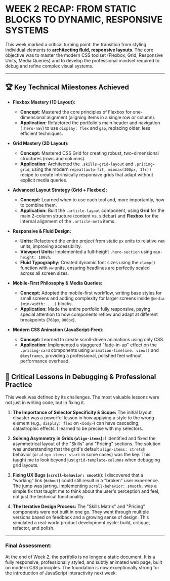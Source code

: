 # WEEK 2 RECAP: FROM STATIC BLOCKS TO DYNAMIC, RESPONSIVE SYSTEMS

This week marked a critical turning point: the transition from styling individual elements to **architecting fluid, responsive layouts**. The core objective was to master the modern CSS toolset (Flexbox, Grid, Responsive Units, Media Queries) and to develop the professional mindset required to debug and refine complex visual systems.

---

## 🏆 Key Technical Milestones Achieved

-   **Flexbox Mastery (1D Layout):**
    -   **Concept:** Mastered the core principles of Flexbox for one-dimensional alignment (aligning items in a single row or column).
    -   **Application:** Refactored the portfolio's main header and navigation (`.hero-nav`) to use `display: flex` and `gap`, replacing older, less efficient techniques.

-   **Grid Mastery (2D Layout):**
    -   **Concept:** Mastered CSS Grid for creating robust, two-dimensional structures (rows and columns).
    -   **Application:** Architected the `.skills-grid-layout` and `.pricing-grid`, using the modern `repeat(auto-fit, minmax(300px, 1fr))` recipe to create intrinsically responsive grids that adapt without explicit media queries.

-   **Advanced Layout Strategy (Grid + Flexbox):**
    -   **Concept:** Learned when to use each tool and, more importantly, how to combine them.
    -   **Application:** Built the `.article-layout` component, using **Grid** for the main 2-column structure (content vs. sidebar) and **Flexbox** for the internal alignment of the `.article-meta` items.

-   **Responsive & Fluid Design:**
    -   **Units:** Refactored the entire project from static `px` units to relative `rem` units, improving accessibility.
    -   **Viewport Units:** Implemented a full-height `.hero-section` using `min-height: 100vh`.
    -   **Fluid Typography:** Created dynamic font sizes using the `clamp()` function with `vw` units, ensuring headlines are perfectly scaled across all screen sizes.

-   **Mobile-First Philosophy & Media Queries:**
    -   **Concept:** Adopted the mobile-first workflow, writing base styles for small screens and adding complexity for larger screens inside `@media (min-width: ...)` blocks.
    -   **Application:** Made the entire portfolio fully responsive, paying special attention to how components reflow and adapt at different breakpoints (`768px`, `900px`).

-   **Modern CSS Animation (JavaScript-Free):**
    -   **Concept:** Learned to create scroll-driven animations using only CSS.
    -   **Application:** Implemented a staggered "fade-in-up" effect on the `.pricing-card` components using `animation-timeline: view()` and `@keyframes`, providing a professional, polished feel without performance overhead.

## 🧠 Critical Lessons in Debugging & Professional Practice

This week was defined by its challenges. The most valuable lessons were not just in writing code, but in fixing it.

1.  **The Importance of Selector Specificity & Scope:** The initial layout disaster was a powerful lesson in how applying a style to the wrong element (e.g., `display: flex` on `<body>`) can have cascading, catastrophic effects. I learned to be precise with my selectors.

2.  **Solving Asymmetry in Grids (`align-items`):** I identified and fixed the asymmetrical layout of the "Skills" and "Pricing" sections. The solution was understanding that the grid's default `align-items: stretch` behavior (or `align-items: start` in some cases) was the key. This taught me to look beyond just `grid-template-columns` when debugging grid layouts.

3.  **Fixing UX Bugs (`scroll-behavior: smooth`):** I discovered that a "working" link (`#about`) could still result in a "broken" user experience. The jump was jarring. Implementing `scroll-behavior: smooth;` was a simple fix that taught me to think about the user's perception and feel, not just the technical functionality.

4.  **The Iterative Design Process:** The "Skills Matrix" and "Pricing" components were not built in one go. They went through multiple versions based on feedback and a growing sense of design. This simulated a real-world product development cycle: build, critique, refactor, and polish.

---

### **Final Assessment:**
At the end of Week 2, the portfolio is no longer a static document. It is a fully responsive, professionally styled, and subtly animated web page, built on modern CSS principles. The foundation is now exceptionally strong for the introduction of JavaScript interactivity next week.
